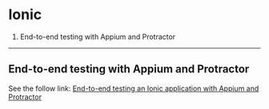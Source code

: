 # Ionic
1. End-to-end testing with Appium and Protractor

---

## End-to-end testing with Appium and Protractor
See the follow link: [End-to-end testing an Ionic application with Appium and Protractor](http://tombuyse.com/end-to-end-testing-an-ionic-application-with-appium-and-protractor/)

